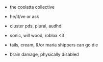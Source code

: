 - the coolatta collective
-  he/it/ve or ask
-   cluster pds, plural, audhd




-  sonic, will wood, roblox <3
-   tails, cream, &/or maria shippers can go die
-    brain damage, physically disabled

<!---
meow meow meow meow
--->
